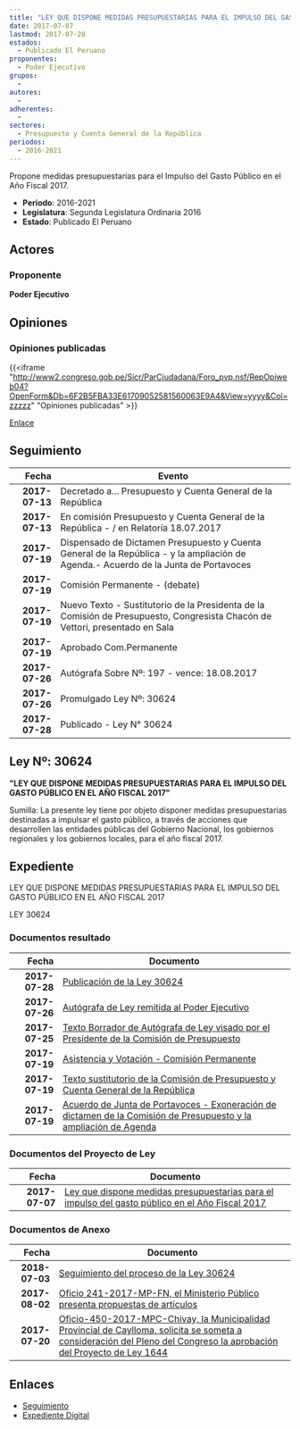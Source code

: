 ```yaml
---
title: "LEY QUE DISPONE MEDIDAS PRESUPUESTARIAS PARA EL IMPULSO DEL GASTO PÚBLICO EN EL AÑO FISCAL 2017"
date: 2017-07-07
lastmod: 2017-07-28
estados: 
  - Publicado El Peruano
proponentes: 
  - Poder Ejecutivo
grupos: 
  - 
autores: 
  - 
adherentes: 
  - 
sectores: 
  - Presupuesto y Cuenta General de la República
periodos: 
  - 2016-2021
---
```


Propone medidas presupuestarias para el Impulso del Gasto Público en el Año Fiscal 2017.

- **Periodo**: 2016-2021
- **Legislatura**: Segunda Legislatura Ordinaria 2016
- **Estado**: Publicado El Peruano

## Actores

### Proponente

**Poder Ejecutivo**


## Opiniones

### Opiniones publicadas

{{<iframe "http://www2.congreso.gob.pe/Sicr/ParCiudadana/Foro_pvp.nsf/RepOpiweb04?OpenForm&Db=6F2B5FBA33E61709052581560063E9A4&View=yyyy&Col=zzzzz" "Opiniones publicadas" >}}

[Enlace](http://www2.congreso.gob.pe/Sicr/ParCiudadana/Foro_pvp.nsf/RepOpiweb04?OpenForm&Db=6F2B5FBA33E61709052581560063E9A4&View=yyyy&Col=zzzzz)

## Seguimiento

| Fecha | Evento |
|------:|--------|
| **2017-07-13** | Decretado a... Presupuesto y Cuenta General de la República|
| **2017-07-13** | En comisión Presupuesto y Cuenta General de la República - / en Relatoría 18.07.2017|
| **2017-07-19** | Dispensado de Dictamen Presupuesto y Cuenta General de la República - y la ampliación de Agenda.- Acuerdo de la Junta de Portavoces|
| **2017-07-19** | Comisión Permanente - (debate)|
| **2017-07-19** | Nuevo Texto - Sustitutorio de la Presidenta de la Comisión de Presupuesto, Congresista Chacón de Vettori, presentado en Sala|
| **2017-07-19** | Aprobado Com.Permanente|
| **2017-07-26** | Autógrafa Sobre Nº: 197 - vence: 18.08.2017|
| **2017-07-26** | Promulgado Ley Nº: 30624|
| **2017-07-28** | Publicado - Ley N° 30624|

## Ley Nº: 30624

**"LEY QUE DISPONE MEDIDAS PRESUPUESTARIAS PARA EL IMPULSO DEL GASTO PÚBLICO EN EL AÑO FISCAL 2017"**

Sumilla: La presente ley tiene por objeto disponer medidas presupuestarias destinadas a impulsar el gasto público, a través de acciones que desarrollen las entidades públicas del Gobierno Nacional, los gobiernos regionales y los gobiernos locales, para el año fiscal 2017.


## Expediente

LEY QUE DISPONE MEDIDAS PRESUPUESTARIAS PARA EL IMPULSO DEL GASTO PÚBLICO EN EL AÑO FISCAL 2017

LEY 30624


### Documentos resultado

| Fecha | Documento |
|------:|--------|
| **2017-07-28** | [Publicación de la Ley 30624](http://www.leyes.congreso.gob.pe/Documentos/2016_2021/ADLP/Normas_Legales/30624-LEY.pdf) |
| **2017-07-26** | [Autógrafa de Ley remitida al Poder Ejecutivo](http://www.leyes.congreso.gob.pe/Documentos/2016_2021/ADLP/Texto_Aprobado/AU0164420170726.pdf) |
| **2017-07-25** | [Texto Borrador de Autógrafa de Ley visado por el Presidente de la Comisión de Presupuesto](http://www.leyes.congreso.gob.pe/Documentos/2016_2021/Texto_Borrador_de_Autografa/BAU0164420170725.PDF) |
| **2017-07-19** | [Asistencia y Votación - Comisión Permanente](http://www.leyes.congreso.gob.pe/Documentos/2016_2021/Asistencia_y_Votacion/Proyectos_de_Ley/AVCP0164420170719.PDF) |
| **2017-07-19** | [Texto sustitutorio de la Comisión de Presupuesto y Cuenta General de la República](http://www.leyes.congreso.gob.pe/Documentos/2016_2021/Texto_Sustitutorio/Proyectos_de_Ley/TS0164420170719.pdf) |
| **2017-07-19** | [Acuerdo de Junta de Portavoces - Exoneración de dictamen de la Comisión de Presupuesto y la ampliación de Agenda](http://www.leyes.congreso.gob.pe/Documentos/2016_2021/Acuerdos/Junta_Portavoces/AJP0164420170719.pdf) |

### Documentos del Proyecto de Ley

| Fecha | Documento |
|------:|--------|
| **2017-07-07** | [Ley que dispone medidas presupuestarias para el impulso del gasto público en el Año Fiscal 2017](http://www.leyes.congreso.gob.pe/Documentos/2016_2021/Proyectos_de_Ley_y_de_Resoluciones_Legislativas/PL0164420170707..pdf) |

### Documentos de Anexo

| Fecha | Documento |
|------:|--------|
| **2018-07-03** | [Seguimiento del proceso de la Ley 30624](http://www.leyes.congreso.gob.pe/Documentos/2016_2021/Seguimiento_de_Proyectos_de_Ley/01644PL20180703.PDF) |
| **2017-08-02** | [Oficio 241-2017-MP-FN, el Ministerio Público presenta propuestas de artículos](http://www.leyes.congreso.gob.pe/Documentos/2016_2021/Seguimiento_de_Proyectos_de_Ley/00940PL20170614.pdf) |
| **2017-07-20** | [Oficio-450-2017-MPC-Chivay, la Municipalidad Provincial de Caylloma, solicita se someta a consideración del Pleno del Congreso la aprobación del Proyecto de Ley 1644](http://www.leyes.congreso.gob.pe/Documentos/2016_2021/Oficios/Otras_Instituciones/OFICIO-450-2017-MPC-CHIVAY.PDF) |

## Enlaces 

- [Seguimiento](http://www2.congreso.gob.pehttp://www2.congreso.gob.pe/Sicr/TraDocEstProc/CLProLey2016.nsf/f7fff46988ca05b1052578e100829cc7/ed0b1b2d5b1a49bc05258156005a6c46?OpenDocument)
- [Expediente Digital](http://www2.congreso.gob.pehttp://www2.congreso.gob.pe/Sicr/TraDocEstProc/CLProLey2016.nsf/f7fff46988ca05b1052578e100829cc7/ed0b1b2d5b1a49bc05258156005a6c46?OpenDocument&Click=05257FB7005EB655.eb71d0cf91d8294e05256cdf006b5706/$Body/0.1C6C)
